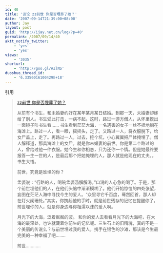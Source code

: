 ```yaml
---
id: 40
title: '谈论 zz前世 你是否埋葬了她？'
date: '2007-09-14T21:39:00+08:00'
author: Jay
layout: post
guid: 'http://ijay.net.cn/log/?p=40'
permalink: /2007/09/14/40
aktt_notify_twitter:
    - 'yes'
    - 'yes'
views:
    - '3035'
shorturl:
    - 'http://goo.gl/AZlNS'
duoshuo_thread_id:
    - '6.3356016100429E+18'
---
```


引用
<blockquote><a href="http://yolandabai.spaces.live.com/blog/cns!11763DC548D07D7B!379.entry">zz前世 你是否埋葬了她？</a>

从前有个书生，和未婚妻约好在某年某月某日结婚。到那一天，未婚妻却嫁给了别人。书生受此打击，一病不起。这时，路过一游方僧人，从怀里摸出一面镜子叫书生看……
书生看到茫茫大海，一名遇害的女子一丝不挂地躺在海滩上。路过一人，看一眼，摇摇头，走了。又路过一人，将衣服脱下，给女尸盖上，走了。再路过一人，过去，挖个坑，小心翼翼把尸体掩埋了。僧人解释道，那具海滩上的女尸，就是你未婚妻的前世。你是第二个路过的人，曾给过他一件衣服。她今生和你相恋，只为还你一个情。但是她最终要报答一生一世的人，是最后那个把她掩埋的人，那人就是他现在的丈夫。。书生大悟。

前世，究竟是谁埋的你？

孟婆说：“行路的人，喝碗孟婆汤解解渴。”口渴的人心急的喝了。于是，那个前世埋他们的人，在他们头脑中渐渐模糊了。他们开始惊惶的四处张望，妄图在茫茫人海中寻找今生的爱人。“众里寻它千百度，蓦然回首，那人却在灯火阑珊处。”其实，你携起他的手时，就是前世残存的记忆在提醒你了，前世埋你的人，就是你身边与你相濡以沫的爱人啊。

月光下的大海，泛着粼粼的波。 和你的爱人去看看月光下的大海吧，在大海的最深处，也许就藏着你前生的记忆呢。三生石上的旧精魂，真的不是一个美丽的传说么？与前世埋过我的爱人，携手在银色的沙滩，那该是今生最完美的一种幸福了吧........

前世............</blockquote>